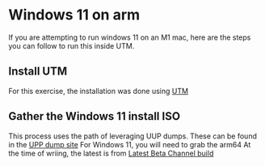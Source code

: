 # Windows 11 on arm

If you are attempting to run windows 11 on an M1 mac, here are the steps you can follow to run this inside UTM.

## Install UTM
For this exercise, the installation was done using [UTM](https://mac.getutm.app/)

## Gather the Windows 11 install ISO
This process uses the path of leveraging UUP dumps. These can be found in the [UPP dump site](https://uupdump.net/)
For Windows 11, you will need to grab the arm64
At the time of wriing, the latest is from [ Latest Beta Channel build ](https://uupdump.net/fetchupd.php?arch=arm64&ring=wis&build=19042.330)

